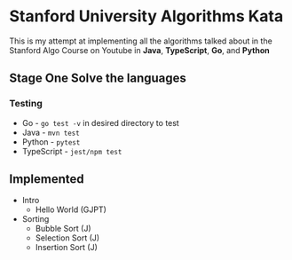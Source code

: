 # Stanford University Algorithms Kata

This is my attempt at implementing all the algorithms talked about in the Stanford Algo Course on Youtube in **Java**, **TypeScript**, **Go**, and **Python**

## Stage One Solve the languages

### Testing

- Go - `go test -v` in desired directory to test
- Java - `mvn test`
- Python - `pytest`
- TypeScript - `jest/npm test`

## Implemented

- Intro
    - Hello World (GJPT)
- Sorting
    - Bubble Sort (J)
    - Selection Sort (J)
    - Insertion Sort (J)

